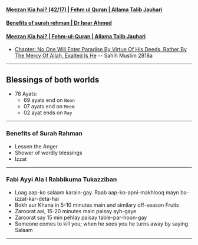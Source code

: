#### [Meezan Kia hai? (42/17) | Fehm ul Quran | Allama Talib Jauhari](https://www.youtube.com/watch?v=fceG-4k_VaQ)
#### [Benefits of surah rehman | Dr Israr Ahmed](https://www.youtube.com/watch?v=78mZcNXV4jk)
#### [Meezan Kia hai? | Fehm-ul-Quran | Allama Talib Jauhari](https://www.youtube.com/watch?v=fceG-4k_VaQ)

* [Chapter: No One Will Enter Paradise By Virtue Of His Deeds, Rather By The Mercy Of Allah, Exalted Is He](https://sunnah.com/muslim:2818a) -- Sahih Muslim 2818a

***

## Blessings of both worlds
* 78 Ayats:
  * 69 ayats end on `Noon`
  * 07 ayats end on `Meem`
  * 02 ayat ends on `Ray`

***

### Benefits of Surah Rahman
* Lessen the Anger
* Shower of wordly blessings
* Izzat

***

### Fabi Ayyi Ala I Rabbikuma Tukazziban 
* Loag aap-ko salaam karain-gay. Raab aap-ko-apni-makhlooq mayn ba-izzat-kar-deta-hai
* Bokh aur Khana in 5-10 minutes main and similary off-season Fruits
* Zaroorat aai, 15-20 minutes main paisay ayh-gaye
* Zaroorat say 15 min pehlay paisay table-par-hoon-gay
* Someone comes to kill you; when he sees you he turns away by saying Salaam

***
